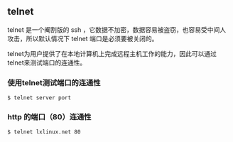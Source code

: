 ##  telnet 
telnet 是一个阉割版的 ssh ，它数据不加密，数据容易被盗窃，也容易受中间人攻击，所以默认情况下 telnet 端口是必须要被关闭的。

telnet为用户提供了在本地计算机上完成远程主机工作的能力，因此可以通过telnet来测试端口的连通性。

### 使用telnet测试端口的连通性
```
$ telnet server port
```

### http 的端口（80）连通性
```
$ telnet lxlinux.net 80
```
